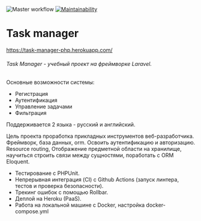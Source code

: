 ![Master workflow](https://github.com/lev0607/php-project-lvl4/workflows/Master%20workflow/badge.svg)
[![Maintainability](https://api.codeclimate.com/v1/badges/d5183b7cb66506ac68c3/maintainability)](https://codeclimate.com/github/lev0607/php-project-lvl4/maintainability)
# Task manager
https://task-manager-php.herokuapp.com/

###### Task Manager - учебный проект на фреймворке Laravel.

Основные возможности системы:

* Регистрация
* Аутентификация
* Управление задачами
* Фильтрация

Поддерживается 2 языка - русский и английский.

Цель проекта проработка прикладных инструментов веб-разработчика. Фреймворк, база данных, orm. Освоить аутентификацию и авторизацию. Resource routing, Отображение предметной области на хранилище, научиться строить связи между сущностями, поработать с ORM Eloquent.

* Тестирование с PHPUnit.
* Непрерывная интеграция (CI) c Github Actions (запуск линтера, тестов и проверка безопасности).
* Трекинг ошибок с помощью Rollbar. 
* Деплой на Heroku (PaaS).
* Работа на локальной машине с Docker, настройка docker-compose.yml






